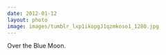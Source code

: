 ```yaml
---
date: 2012-01-12
layout: photo
image: images/tumblr_lxp1ikopgJ1qzmkoso1_1280.jpg
---
```


Over the Blue Moon. 
